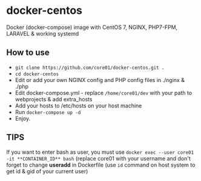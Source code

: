 # docker-centos
Docker (docker-compose) image with CentOS 7, NGINX, PHP7-FPM, LARAVEL & working systemd

How to use
-
- `git clone https://github.com/core01/docker-centos.git .`
- `cd docker-centos`
- Edit or add your own NGINX config and PHP config files in ./nginx & ./php
- Edit docker-compose.yml - replace `/home/core01/dev` with your path to webprojects & add extra_hosts
- Add your hosts to /etc/hosts on your host machine
- Run `docker-compose up -d`
- Enjoy.

TIPS
-
If you want to enter bash as user, you must use `docker exec --user core01 -it **CONTAINER_ID** bash` (replace core01 with your username and don't forget to change **useradd** in Dockerfile (use `id` command on host system to get id & gid of your current user)

